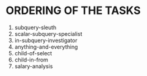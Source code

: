 # ORDERING OF THE TASKS

1. subquery-sleuth
2. scalar-subquery-specialist
3. in-subquery-investigator
4. anything-and-everything
5. child-of-select
6. child-in-from
7. salary-analysis
